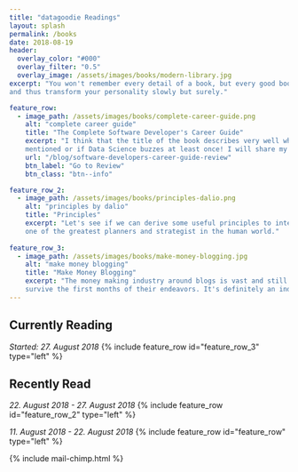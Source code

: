 ```yaml
---
title: "datagoodie Readings"
layout: splash
permalink: /books
date: 2018-08-19
header: 
  overlay_color: "#000"
  overlay_filter: "0.5"
  overlay_image: /assets/images/books/modern-library.jpg
excerpt: "You won't remember every detail of a book, but every good book will engrain something useful in your thinking 
and thus transform your personality slowly but surely."

feature_row:
  - image_path: /assets/images/books/complete-career-guide.png
    alt: "complete career guide"
    title: "The Complete Software Developer's Career Guide"
    excerpt: "I think that the title of the book describes very well what is inside. Let's see if Data Engineers are
    mentioned or if Data Science buzzes at least once! I will share my biggest takeaways from this book in a few weeks."
    url: "/blog/software-developers-career-guide-review"
    btn_label: "Go to Review"
    btn_class: "btn--info"

feature_row_2:
  - image_path: /assets/images/books/principles-dalio.png
    alt: "principles by dalio"
    title: "Principles"
    excerpt: "Let's see if we can derive some useful principles to integrate in our daily data and development life, from
    one of the greatest planners and strategist in the human world."
    
feature_row_3:
  - image_path: /assets/images/books/make-money-blogging.jpg
    alt: "make money blogging"
    title: "Make Money Blogging"
    excerpt: "The money making industry around blogs is vast and still only a fraction of bloggers earn anything or even 
    survive the first months of their endeavors. It's definitely an industry worth knowing more about."
---
```

## Currently Reading
*Started: 27. August 2018*
{% include feature_row id="feature_row_3" type="left" %}

## Recently Read
*22. August 2018 - 27. August 2018*
{% include feature_row id="feature_row_2" type="left" %}

*11. August 2018 - 22. August 2018*
{% include feature_row id="feature_row" type="left" %}



{% include mail-chimp.html %}